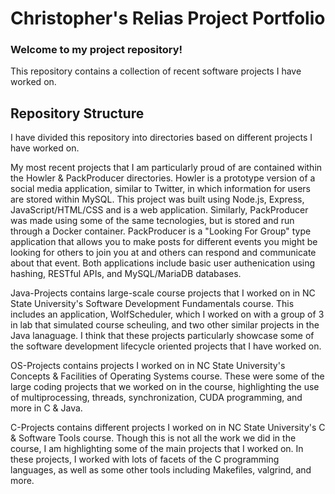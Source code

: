 # Christopher's Relias Project Portfolio

### Welcome to my project repository!
This repository contains a collection of recent software projects I have worked on.

## Repository Structure
I have divided this repository into directories based on different projects I have worked on.

My most recent projects that I am particularly proud of are contained within the Howler & PackProducer directories. Howler is a prototype version of a social media application, similar to Twitter, in which information for users are stored within MySQL. This project was built using Node.js, Express, JavaScript/HTML/CSS and is a web application. Similarly, PackProducer was made using some of the same tecnologies, but is stored and run through a Docker container. PackProducer is a "Looking For Group" type application that allows you to make posts for different events you might be looking for others to join you at and others can respond and communicate about that event. Both applications include basic user authenication using hashing, RESTful APIs, and MySQL/MariaDB databases.

Java-Projects contains large-scale course projects that I worked on in NC State University's Software Development Fundamentals course. This includes an application, WolfScheduler, which I worked on with a group of 3 in lab that simulated course scheuling, and two other similar projects in the Java lanaguage. I think that these projects particularly showcase some of the software development lifecycle oriented projects that I have worked on.

OS-Projects contains projects I worked on in NC State University's Concepts & Facilities of Operating Systems course. These were some of the large coding projects that we worked on in the course, highlighting the use of multiprocessing, threads, synchronization, CUDA programming, and more in C & Java.

C-Projects contains different projects I worked on in NC State University's C & Software Tools course. Though this is not all the work we did in the course, I am highlighting some of the main projects that I worked on. In these projects, I worked with lots of facets of the C programming languages, as well as some other tools including Makefiles, valgrind, and more.
